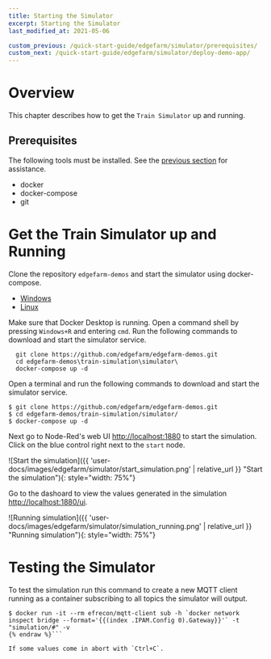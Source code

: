 ```yaml
---
title: Starting the Simulator
excerpt: Starting the Simulator
last_modified_at: 2021-05-06

custom_previous: /quick-start-guide/edgefarm/simulator/prerequisites/
custom_next: /quick-start-guide/edgefarm/simulator/deploy-demo-app/
---
```


# Overview

This chapter describes how to get the `Train Simulator` up and running.

## Prerequisites

The following tools must be installed. See the [previous section](/quick-start-guide/edgefarm/simulator/prerequisites/) for assistance.

* docker
* docker-compose
* git

# Get the Train Simulator up and Running

Clone the repository `edgefarm-demos` and start the simulator using docker-compose.

<ul class="nav nav-tabs">
  <li class="nav-item"><a class="nav-link active" data-toggle="tab" href="#Windows" role="tab" >Windows</a></li>
  <li class="nav-item"><a class="nav-link" data-toggle="tab" href="#Linux" role="tab">Linux</a></li>
</ul>
<div class="tab-content">
<div class="tab-pane fade in active" id="Windows" role="tabpanel" markdown="1">

Make sure that Docker Desktop is running.
Open a command shell by pressing `Windows+R` and entering `cmd`.
Run the following commands to download and start the simulator service.

```console
  git clone https://github.com/edgefarm/edgefarm-demos.git
  cd edgefarm-demos\train-simulation\simulator\
  docker-compose up -d
```
 
</div>
<div class="tab-pane fade in" id="Linux" role="tabpanel" markdown="1">
Open a terminal and run the following commands to download and start the simulator service.

```console
$ git clone https://github.com/edgefarm/edgefarm-demos.git
$ cd edgefarm-demos/train-simulation/simulator/
$ docker-compose up -d
```

</div>
</div> <!-- tab-content -->


Next go to Node-Red's web UI [http://localhost:1880](http://localhost:1880) to start the simulation. Click on the blue control right next to the `start` node.

![Start the simulation]({{ 'user-docs/images/edgefarm/simulator/start_simulation.png' | relative_url }} "Start the simulation"){: style="width: 75%"}

Go to the dashoard to view the values generated in the simulation [http://localhost:1880/ui](http://localhost:1880/ui).

![Running simulation]({{ 'user-docs/images/edgefarm/simulator/simulation_running.png' | relative_url }} "Running simulation"){: style="width: 75%"}

# Testing the Simulator

To test the simulation run this command to create a new MQTT client running as a container subscribing to all topics the simulator will output.

```console {% raw %}
$ docker run -it --rm efrecon/mqtt-client sub -h `docker network inspect bridge --format='{{(index .IPAM.Config 0).Gateway}}'` -t "simulation/#" -v
{% endraw %}```

If some values come in abort with `Ctrl+C`.
